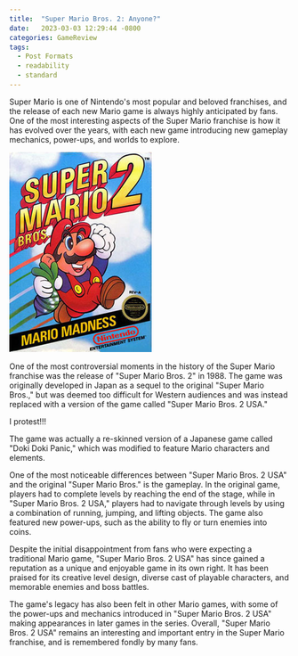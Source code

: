 ```yaml
---
title:  "Super Mario Bros. 2: Anyone?"
date:   2023-03-03 12:29:44 -0800
categories: GameReview
tags:
  - Post Formats
  - readability
  - standard
---
```


Super Mario is one of Nintendo's most popular and beloved franchises, and the release of each new Mario game is always highly anticipated by fans. One of the most interesting aspects of the Super Mario franchise is how it has evolved over the years, with each new game introducing new gameplay mechanics, power-ups, and worlds to explore.


![Super Mario Bros. 2](/assets/images/Super_Mario_Bros_2.jpg)


One of the most controversial moments in the history of the Super Mario franchise was the release of "Super Mario Bros. 2" in 1988. The game was originally developed in Japan as a sequel to the original "Super Mario Bros.," but was deemed too difficult for Western audiences and was instead replaced with a version of the game called "Super Mario Bros. 2 USA."

I protest!!!


The game was actually a re-skinned version of a Japanese game called "Doki Doki Panic," which was modified to feature Mario characters and elements.

One of the most noticeable differences between "Super Mario Bros. 2 USA" and the original "Super Mario Bros." is the gameplay. In the original game, players had to complete levels by reaching the end of the stage, while in "Super Mario Bros. 2 USA," players had to navigate through levels by using a combination of running, jumping, and lifting objects. The game also featured new power-ups, such as the ability to fly or turn enemies into coins.

Despite the initial disappointment from fans who were expecting a traditional Mario game, "Super Mario Bros. 2 USA" has since gained a reputation as a unique and enjoyable game in its own right. It has been praised for its creative level design, diverse cast of playable characters, and memorable enemies and boss battles.

The game's legacy has also been felt in other Mario games, with some of the power-ups and mechanics introduced in "Super Mario Bros. 2 USA" making appearances in later games in the series. Overall, "Super Mario Bros. 2 USA" remains an interesting and important entry in the Super Mario franchise, and is remembered fondly by many fans.

